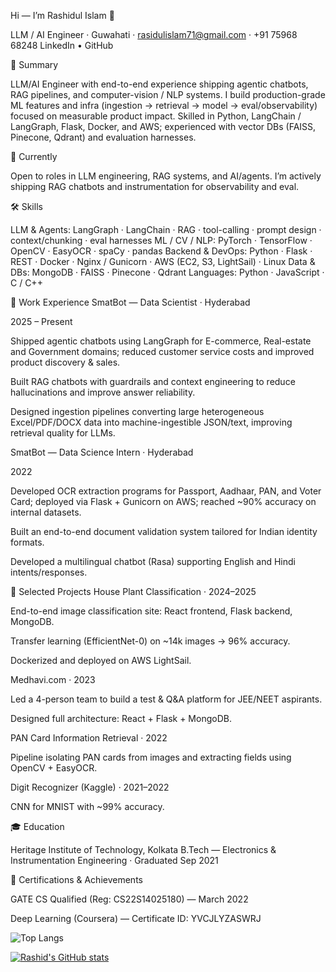 Hi — I’m Rashidul Islam 👋

LLM / AI Engineer · Guwahati · rasidulislam71@gmail.com · +91 75968 68248
LinkedIn
 • GitHub

🚀 Summary

LLM/AI Engineer with end-to-end experience shipping agentic chatbots, RAG pipelines, and computer-vision / NLP systems. I build production-grade ML features and infra (ingestion → retrieval → model → eval/observability) focused on measurable product impact. Skilled in Python, LangChain / LangGraph, Flask, Docker, and AWS; experienced with vector DBs (FAISS, Pinecone, Qdrant) and evaluation harnesses.

🔎 Currently

Open to roles in LLM engineering, RAG systems, and AI/agents. I’m actively shipping RAG chatbots and instrumentation for observability and eval.

🛠 Skills

LLM & Agents: LangGraph · LangChain · RAG · tool-calling · prompt design · context/chunking · eval harnesses
ML / CV / NLP: PyTorch · TensorFlow · OpenCV · EasyOCR · spaCy · pandas
Backend & DevOps: Python · Flask · REST · Docker · Nginx / Gunicorn · AWS (EC2, S3, LightSail) · Linux
Data & DBs: MongoDB · FAISS · Pinecone · Qdrant
Languages: Python · JavaScript · C / C++

💼 Work Experience
SmatBot — Data Scientist · Hyderabad

2025 – Present

Shipped agentic chatbots using LangGraph for E-commerce, Real-estate and Government domains; reduced customer service costs and improved product discovery & sales.

Built RAG chatbots with guardrails and context engineering to reduce hallucinations and improve answer reliability.

Designed ingestion pipelines converting large heterogeneous Excel/PDF/DOCX data into machine-ingestible JSON/text, improving retrieval quality for LLMs.

SmatBot — Data Science Intern · Hyderabad

2022

Developed OCR extraction programs for Passport, Aadhaar, PAN, and Voter Card; deployed via Flask + Gunicorn on AWS; reached ~90% accuracy on internal datasets.

Built an end-to-end document validation system tailored for Indian identity formats.

Developed a multilingual chatbot (Rasa) supporting English and Hindi intents/responses.

📂 Selected Projects
House Plant Classification · 2024–2025

End-to-end image classification site: React frontend, Flask backend, MongoDB.

Transfer learning (EfficientNet-0) on ~14k images → 96% accuracy.

Dockerized and deployed on AWS LightSail.

Medhavi.com · 2023

Led a 4-person team to build a test & Q&A platform for JEE/NEET aspirants.

Designed full architecture: React + Flask + MongoDB.

PAN Card Information Retrieval · 2022

Pipeline isolating PAN cards from images and extracting fields using OpenCV + EasyOCR.

Digit Recognizer (Kaggle) · 2021–2022

CNN for MNIST with ~99% accuracy.

🎓 Education

Heritage Institute of Technology, Kolkata
B.Tech — Electronics & Instrumentation Engineering · Graduated Sep 2021

🏅 Certifications & Achievements

GATE CS Qualified (Reg: CS22S14025180) — March 2022

Deep Learning (Coursera) — Certificate ID: YVCJLYZASWRJ


![Top Langs](https://github-readme-stats.vercel.app/api/top-langs/?username=Ra5hidIslam&size_weight=0.5&count_weight=0.5)

[![Rashid's GitHub stats](https://github-readme-stats.vercel.app/api?username=Ra5hidIslam)](https://github.com/anuraghazra/github-readme-stats)

